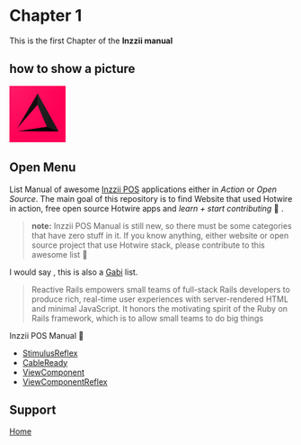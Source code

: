 # Chapter 1
This is the first Chapter of the **Inzzii manual**

## how to show a picture
<img src="Assets/Pictures/play_store_512.png" alt="inzzii logo" width="100"/>

## Open Menu

List Manual of awesome [Inzzii POS](https://www.inzzii.com/) applications either in *Action* or *Open Source*. The main goal of this repository is to find Website that used Hotwire in action, free open source Hotwire apps and *learn + start contributing* 🚀 .

> **note:** Inzzii POS Manual is still new, so there must be some categories that have zero stuff in it. If you know anything, either website or open source project that use Hotwire stack, please contribute to this awesome list 🙏

I would say , this is also a [Gabi](https://arantek.eu) list.
> Reactive Rails empowers small teams of full-stack Rails developers to produce rich, real-time user experiences with server-rendered HTML and minimal JavaScript. It honors the motivating spirit of the Ruby on Rails framework, which is to allow small teams to do big things


<summary>Inzzii POS Manual 🚀</summary>

* [StimulusReflex](https://www.arantek.eu/)
* [CableReady](https://www.arantek.eu/)
* [ViewComponent](https://www.arantek.eu/)
* [ViewComponentReflex](https://www.arantek.eu/)



## Support
[Home](../index.md)